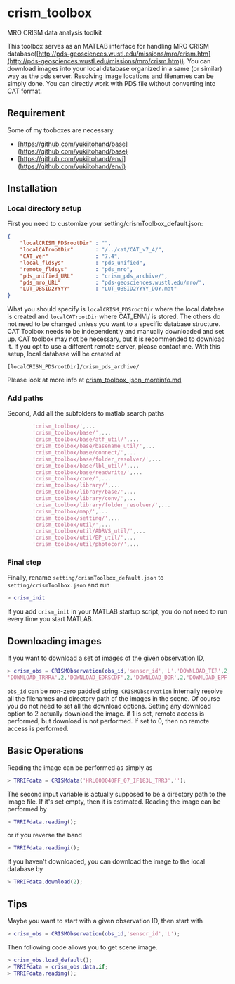 # crism_toolbox
MRO CRISM data analysis toolkit

This toolbox serves as an MATLAB interface for handling MRO CRISM database([http://pds-geosciences.wustl.edu/missions/mro/crism.htm](http://pds-geosciences.wustl.edu/missions/mro/crism.htm)). You can download images into your local database organized in a same (or similar) way as the pds server. Resolving image locations and filenames can be simply done. You can directly work with PDS file without converting into CAT format.

## Requirement
Some of my tooboxes are necessary.
* [https://github.com/yukiitohand/base](https://github.com/yukiitohand/base)
* [https://github.com/yukiitohand/envi](https://github.com/yukiitohand/envi)

## Installation
### Local directory setup
First you need to customize your setting/crismToolbox_default.json:
```json
{
    "localCRISM_PDSrootDir" : "",
    "localCATrootDir"       : "/../cat/CAT_v7_4/",
    "CAT_ver"               : "7.4",
    "local_fldsys"          : "pds_unified",
    "remote_fldsys"         : "pds_mro",
    "pds_unified_URL"       : "crism_pds_archive/",
    "pds_mro_URL"           : "pds-geosciences.wustl.edu/mro/",
    "LUT_OBSID2YYYY"        : "LUT_OBSID2YYYY_DOY.mat"
}
```
What you should specify is `localCRISM_PDSrootDir` where the local databse is created and `localCATrootDir` where CAT_ENVI/ is stored. The others do not need to be changed unless you want to a specific database structure. CAT Toolbox needs to be independently and manually downloaded and set up. CAT toolbox may not be necessary, but it is recommended to download it. If you opt to use a different remote server, please contact me. With this setup, local database will be created at
```
[localCRISM_PDSrootDir]/crism_pds_archive/
```
Please look at more info at [crism_toolbox_json_moreinfo.md](https://github.com/yukiitohand/crism_toolbox/blob/crism_toolbox_json_moreinfo.md)

### Add paths
Second, Add all the subfolders to matlab search paths
```MATLAB
        'crism_toolbox/',...
        'crism_toolbox/base/',...
        'crism_toolbox/base/atf_util/',...
        'crism_toolbox/base/basename_util/',...
        'crism_toolbox/base/connect/',...
        'crism_toolbox/base/folder_resolver/',...
        'crism_toolbox/base/lbl_util/',...
        'crism_toolbox/base/readwrite/',...
        'crism_toolbox/core/',...
        'crism_toolbox/library/',...
        'crism_toolbox/library/base/',...
        'crism_toolbox/library/conv/',...
        'crism_toolbox/library/folder_resolver/',...
        'crism_toolbox/map/',...
        'crism_toolbox/setting/',...
        'crism_toolbox/util/',...
        'crism_toolbox/util/ADRVS_util/',...
        'crism_toolbox/util/BP_util/',...
        'crism_toolbox/util/photocor/',...
```

### Final step
Finally, rename `setting/crismToolbox_default.json` to `setting/crismToolbox.json` and run 
```MATLAB
> crism_init
```
If you add `crism_init` in your MATLAB startup script, you do not need to run every time you start MATLAB.

## Downloading images
If you want to download a set of images of the given observation ID, 
```matlab
> crism_obs = CRISMObservation(obs_id,'sensor_id','L','DOWNLOAD_TER',2,'DOWNLOAD_MTRDR',2,'DOWNLOAD_TRRIF',2,...
'DOWNLOAD_TRRRA',2,'DOWNLOAD_EDRSCDF',2,'DOWNLOAD_DDR',2,'DOWNLOAD_EPF',2);
```
`obs_id` can be non-zero padded string. `CRISMObservation` internally resolve all the filenames and directory path of the images in the scene. Of course you do not need to set all the download options. Setting any download option to 2 actually download the image. if 1 is set, remote access is performed, but download is not performed. If set to 0, then no remote access is performed.


## Basic Operations
Reading the image can be performed as simply as
```matlab
> TRRIFdata = CRISMdata('HRL000040FF_07_IF183L_TRR3','');
```
The second input variable is actually supposed to be a directory path to the image file. If it's set empty, then it is estimated. Reading the image can be performed by
```MATLAB
> TRRIFdata.readimg();
```
or if you reverse the band
```MATLAB
> TRRIFdata.readimgi();
```
If you haven't downloaded, you can download the image to the local database by 
```MATLAB
> TRRIFdata.download(2);
```
## Tips
Maybe you want to start with a given observation ID, then start with
```matlab
> crism_obs = CRISMObservation(obs_id,'sensor_id','L');
```
Then following code allows you to get scene image.
```matlab
> crism_obs.load_default();
> TRRIFdata = crism_obs.data.if;
> TRRIFdata.readimg();
```

